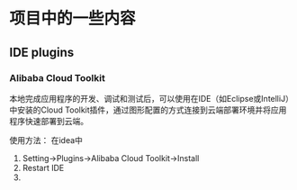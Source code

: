 # 项目中的一些内容

## IDE plugins

### Alibaba Cloud Toolkit
本地完成应用程序的开发、调试和测试后，可以使用在IDE（如Eclipse或IntelliJ）中安装的Cloud Toolkit插件，通过图形配置的方式连接到云端部署环境并将应用程序快速部署到云端。

使用方法： 在idea中 
1. Setting->Plugins->Alibaba Cloud Toolkit->Install
2. Restart IDE
3. 

